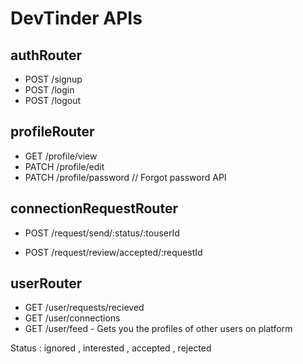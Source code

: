 # DevTinder APIs

## authRouter
- POST /signup
- POST /login
- POST /logout

## profileRouter
- GET /profile/view
- PATCH /profile/edit
- PATCH /profile/password // Forgot password API

## connectionRequestRouter
- POST /request/send/:status/:touserId
<!-- - POST /request/send/interested/:userId
- POST /request/send/ignored/:userId -->
- POST /request/review/accepted/:requestId
<!-- - POST /request/review/accepted/:requestId
- POST /request/review/rejected/:requestId -->

## userRouter
- GET /user/requests/recieved
- GET /user/connections
- GET /user/feed - Gets you the profiles of other users on platform




Status : ignored , interested , accepted , rejected
